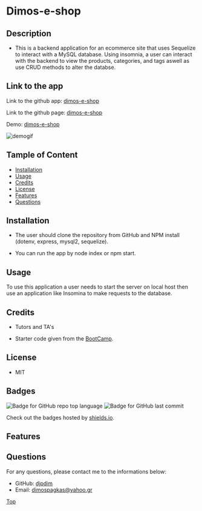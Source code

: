 # Dimos-e-shop

## Description

-   This is a backend application for an ecommerce site that uses Sequelize to interact with a MySQL database. Using insomnia, a user can interact with the backend to view the products, categories, and tags aswell as use CRUD methods to alter the databse.

## Link to the app

Link to the github app: [dimos-e-shop](https://github.com/djpdim/dimos-e-shop)

Link to the github page: [dimos-e-shop](https://djpdim.github.io/dimos-e-shop/)

Demo: [dimos-e-shop](https://drive.google.com/file/d/18SftcHfi9jwAxJrXgrEJH99KShqPeXXS/view)

![demogif](./assets/video/demo.gif)

## Tample of Content

-   [Installation](#installation)
-   [Usage](#usage)
-   [Credits](#credits)
-   [License](#license)
-   [Features](#features)
-   [Questions](#questions)

## Installation

-   The user should clone the repository from GitHub and NPM install (dotenv, express, mysql2, sequelize).

*   You can run the app by node index or npm start.

## Usage

To use this application a user needs to start the server on local host then use an application like Insomina to make requests to the database.

## Credits

-   Tutors and TA's

-   Starter code given from the [BootCamp](https://github.com/coding-boot-camp/fantastic-umbrella).

## License

-   MIT

## Badges

![Badge for GitHub repo top language](https://img.shields.io/github/languages/top/djpdim/dimos-e-shop?style=flat&logo=appveyor) ![Badge for GitHub last commit](https://img.shields.io/github/last-commit/djpdim/dimos-e-shop?style=flat&logo=appveyor)

Check out the badges hosted by [shields.io](https://shields.io/).

## Features

## Questions

For any questions, please contact me to the informations below:

-   GitHub: [djpdim](https://github.com/djpdim)
-   Email: [dimospagkas@yahoo.gr](mailto:dimospagkas@yahoo.gr)

[Top](#description)
